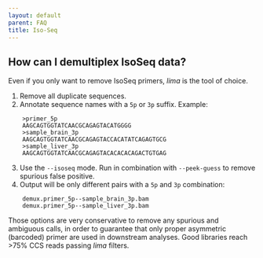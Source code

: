 ```yaml
---
layout: default
parent: FAQ
title: Iso-Seq
---
```


## How can I demultiplex IsoSeq data?
Even if you only want to remove IsoSeq primers, *lima* is the tool of choice.

1. Remove all duplicate sequences.
2. Annotate sequence names with a `5p` or `3p` suffix. Example:
```
    >primer_5p
    AAGCAGTGGTATCAACGCAGAGTACATGGGG
    >sample_brain_3p
    AAGCAGTGGTATCAACGCAGAGTACCACATATCAGAGTGCG
    >sample_liver_3p
    AAGCAGTGGTATCAACGCAGAGTACACACACAGACTGTGAG
```
3. Use the `--isoseq` mode. Run in combination with `--peek-guess` to remove spurious false positive.
4. Output will be only different pairs with a `5p` and `3p` combination:
```
    demux.primer_5p--sample_brain_3p.bam
    demux.primer_5p--sample_liver_3p.bam
```

Those options are very conservative to remove any spurious and ambiguous
calls, in order to guarantee that only proper asymmetric (barcoded) primer
are used in downstream analyses. Good libraries reach >75% CCS reads passing
*lima* filters.
